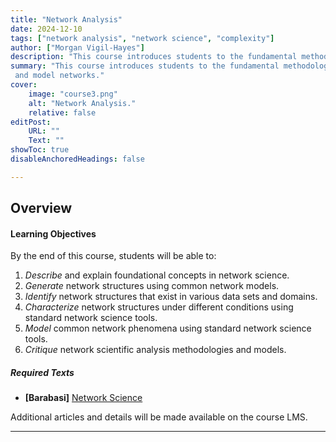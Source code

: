 ```yaml
---
title: "Network Analysis" 
date: 2024-12-10
tags: ["network analysis", "network science", "complexity"]
author: ["Morgan Vigil-Hayes"]
description: "This course introduces students to the fundamental methodologies used to understand and frame complex systems and networks; characterize networks using a variety of metrics and methodologies; and model networks. The course introduces students from a range of disciplines to applications of network analysis into a variety of domain spaces, including social networking, epidemiology, and infrastructure."
summary: "This course introduces students to the fundamental methodologies used to understand and frame complex systems and networks; characterize networks using a variety of metrics and methodologies;
 and model networks."
cover:
    image: "course3.png"
    alt: "Network Analysis."
    relative: false
editPost:
    URL: ""
    Text: ""
showToc: true
disableAnchoredHeadings: false

---
```


## Overview



#### Learning Objectives
By the end of this course, students will be able to:

1. _Describe_ and explain foundational concepts in network science.
2. _Generate_ network structures using common network models.
3. _Identify_ network structures that exist in various data sets and domains.
4. _Characterize_ network structures under different conditions using standard network science tools.
5. _Model_ common network phenomena using standard network science tools.
6. _Critique_ network scientific analysis methodologies and models.

##### Required Texts
+ **[Barabasi]** [Network Science](https://networksciencebook.com/)


Additional articles and details will be made available on the course LMS.

---

